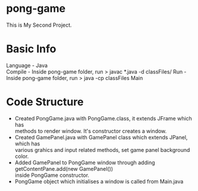 # pong-game
This is My Second Project. 

# Basic Info
Language - Java <br>
Compile - Inside pong-game folder, run > javac *.java -d classFiles/
Run - Inside pong-game folder, run > java -cp classFiles Main

# Code Structure 
- Created PongGame.java with PongGame.class, it extends JFrame which has <br> 
methods to render window. It's constructor creates a window. <br>
- Created GamePanel.java with GamePanel class which extends JPanel, which has <br>
various grahics and input related methods, set game panel background color. 
- Added GamePanel to PongGame window through adding getContentPane.add(new GamePanel()) <br>
inside PongGame constructor.
- PongGame object which initialises a window is called from Main.java <br>
